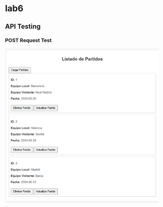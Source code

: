 # lab6

## API Testing

### POST Request Test
![POST Request Test](https://github.com/FerAHMz/lab6/blob/main/Images/Prueba%20post.png)